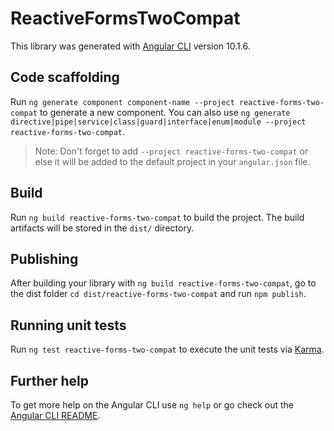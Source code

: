 # ReactiveFormsTwoCompat

This library was generated with [Angular CLI](https://github.com/angular/angular-cli) version 10.1.6.

## Code scaffolding

Run `ng generate component component-name --project reactive-forms-two-compat` to generate a new component. You can also use `ng generate directive|pipe|service|class|guard|interface|enum|module --project reactive-forms-two-compat`.
> Note: Don't forget to add `--project reactive-forms-two-compat` or else it will be added to the default project in your `angular.json` file. 

## Build

Run `ng build reactive-forms-two-compat` to build the project. The build artifacts will be stored in the `dist/` directory.

## Publishing

After building your library with `ng build reactive-forms-two-compat`, go to the dist folder `cd dist/reactive-forms-two-compat` and run `npm publish`.

## Running unit tests

Run `ng test reactive-forms-two-compat` to execute the unit tests via [Karma](https://karma-runner.github.io).

## Further help

To get more help on the Angular CLI use `ng help` or go check out the [Angular CLI README](https://github.com/angular/angular-cli/blob/master/README.md).
